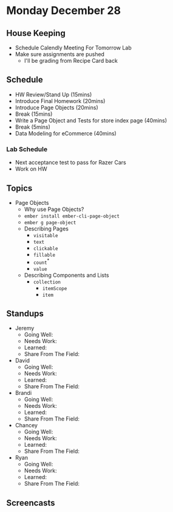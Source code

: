 # Monday December 28

## House Keeping

- Schedule Calendly Meeting For Tomorrow Lab
- Make sure assignments are pushed
  * I'll be grading from Recipe Card back

## Schedule

- HW Review/Stand Up (15mins)
- Introduce Final Homework (20mins)
- Introduce Page Objects (20mins)
- Break (15mins)
- Write a Page Object and Tests for store index page (40mins)
- Break (5mins)
- Data Modeling for eCommerce (40mins)

### Lab Schedule

- Next acceptance test to pass for Razer Cars
- Work on HW

## Topics

- Page Objects
  * Why use Page Objects?
  * `ember install ember-cli-page-object`
  * `ember g page-object`
  * Describing Pages
    * `visitable`
    * `text`
    * `clickable`
    * `fillable`
    * `count`<sup>*</sup>
    * `value`
  * Describing Components and Lists
    * `collection`
      * `itemScope`
      * `item`

## Standups

* Jeremy
  - Going Well:
  - Needs Work:
  - Learned:
  - Share From The Field:
* David
  - Going Well:
  - Needs Work:
  - Learned:
  - Share From The Field:
* Brandi
  - Going Well:
  - Needs Work:
  - Learned:
  - Share From The Field:
* Chancey
  - Going Well:
  - Needs Work:
  - Learned:
  - Share From The Field:
* Ryan
  - Going Well:
  - Needs Work:
  - Learned:
  - Share From The Field:

## Screencasts
